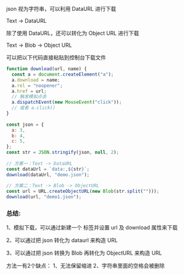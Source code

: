 json 视为字符串，可以利用 DataURL 进行下载

Text -> DataURL

除了使用 DataURL，还可以转化为 Object URL 进行下载

Text -> Blob -> Object URL

可以把以下代码直接粘贴到控制台下载文件

```js
function download(url, name) {
  const a = document.createElement("a");
  a.download = name;
  a.rel = "noopener";
  a.href = url;
  // 触发模拟点击
  a.dispatchEvent(new MouseEvent("click"));
  // 或者 a.click()
}
 
const json = {
  a: 3,
  b: 4,
  c: 5,
};
const str = JSON.stringify(json, null, 2);
 
// 方案一：Text -> DataURL
const dataUrl = `data:,${str}`;
download(dataUrl, "demo.json");
 
// 方案二：Text -> Blob -> ObjectURL
const url = URL.createObjectURL(new Blob(str.split("")));
download(url, "demo1.json");
```

### 总结:

1、模拟下载，可以通过新建一个 <a href="url" download><a> 标签并设置 url 及 download 属性来下载

2、可以通过把 json 转化为 dataurl 来构造 URL

3、可以通过把 json 转换为 Blob 再转化为 ObjectURL 来构造 URL


方法一有2个缺点：
1、无法保留缩进
2、字符串里面的空格会被删除


